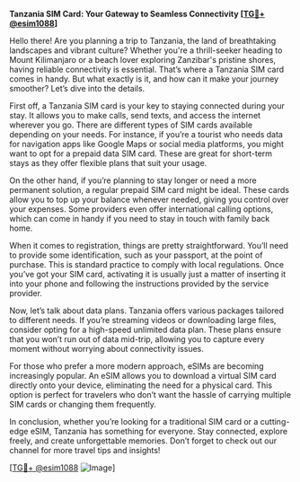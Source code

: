 **Tanzania SIM Card: Your Gateway to Seamless Connectivity [[TG💪+ @esim1088](https://t.me/s/esim1088)]**

Hello there! Are you planning a trip to Tanzania, the land of breathtaking landscapes and vibrant culture? Whether you're a thrill-seeker heading to Mount Kilimanjaro or a beach lover exploring Zanzibar's pristine shores, having reliable connectivity is essential. That’s where a Tanzania SIM card comes in handy. But what exactly is it, and how can it make your journey smoother? Let’s dive into the details.

First off, a Tanzania SIM card is your key to staying connected during your stay. It allows you to make calls, send texts, and access the internet wherever you go. There are different types of SIM cards available depending on your needs. For instance, if you’re a tourist who needs data for navigation apps like Google Maps or social media platforms, you might want to opt for a prepaid data SIM card. These are great for short-term stays as they offer flexible plans that suit your usage.

On the other hand, if you’re planning to stay longer or need a more permanent solution, a regular prepaid SIM card might be ideal. These cards allow you to top up your balance whenever needed, giving you control over your expenses. Some providers even offer international calling options, which can come in handy if you need to stay in touch with family back home.

When it comes to registration, things are pretty straightforward. You’ll need to provide some identification, such as your passport, at the point of purchase. This is standard practice to comply with local regulations. Once you’ve got your SIM card, activating it is usually just a matter of inserting it into your phone and following the instructions provided by the service provider.

Now, let’s talk about data plans. Tanzania offers various packages tailored to different needs. If you’re streaming videos or downloading large files, consider opting for a high-speed unlimited data plan. These plans ensure that you won’t run out of data mid-trip, allowing you to capture every moment without worrying about connectivity issues.

For those who prefer a more modern approach, eSIMs are becoming increasingly popular. An eSIM allows you to download a virtual SIM card directly onto your device, eliminating the need for a physical card. This option is perfect for travelers who don’t want the hassle of carrying multiple SIM cards or changing them frequently.

In conclusion, whether you’re looking for a traditional SIM card or a cutting-edge eSIM, Tanzania has something for everyone. Stay connected, explore freely, and create unforgettable memories. Don’t forget to check out our channel for more travel tips and insights!

[[TG💪+ @esim1088](https://t.me/s/esim1088) ![Image](https://i.postimg.cc/Y0z9fWf4/image.png)]